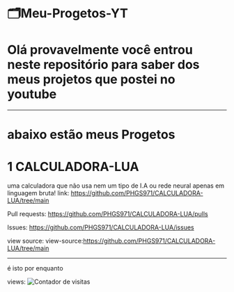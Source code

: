 # 🗂️Meu-Progetos-YT

# Olá provavelmente você entrou neste repositório para saber dos meus projetos que postei no youtube

---
# abaixo estão meus Progetos
# 1 CALCULADORA-LUA
uma calculadora que não usa nem um tipo de I.A ou rede neural apenas em linguagem bruta!
link: https://github.com/PHGS971/CALCULADORA-LUA/tree/main

Pull requests: https://github.com/PHGS971/CALCULADORA-LUA/pulls

Issues: https://github.com/PHGS971/CALCULADORA-LUA/issues

view source: view-source:https://github.com/PHGS971/CALCULADORA-LUA/tree/main

---


é isto por enquanto 

views: ![Contador de visitas](https://visitor-badge.laobi.icu/badge?page_id=PHGS971.Meu-Progetos-YT)
